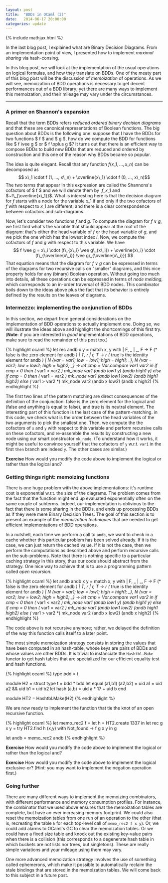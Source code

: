 ```yaml
---
layout: post
title:  "BDDs in OCaml (2)"
date:   2014-06-17 20:00:00
categories: update
---
```

{% include mathjax.html %}

In the last blog post, I explained what are Binary Decision
Diagrams. From an implementation point of view, I presented how to
implement *maximal sharing* via hash-consing.

In this blog post, we will look at the implementation of the usual
operations on logical formulas, and how they translate on BDDs. One of
the meaty part of this blog post will be the discussion of
*memoization* of operations. As we will see, memoization of BDD
operations is necessary to get decent performances out of a BDD
library; yet there are many ways to implement this memoization, and
their mileage may vary under the circumstances.

---

### A primer on Shannon's expansion

Recall that the term BDDs refers *reduced ordered binary decision
diagrams* and that these are canonical representations of Boolean
functions. The big question about BDDs is the following one: suppose
that I have the BDDs for two functions $ f $ and $ g $, how do we
compute the BDD for functions like $ f \vee g $ or $ f \oplus g $?
It turns out that there is an efficient way to compose BDDs to build
new BDDs that are reduced and ordered by construction and this one of
the reason why BDDs became so popular.

The idea is quite elegant. Recall that any function $f(x\_1, ...,
x\_n)$ can be decomposed as $$ x\_1 \cdot f (1, ..., x\_n) +
\overline{x\_1} \cdot f (0, ..., x\_n)$$ The two terms that appear in
this expression are called the Shannons's cofactors of $ f $ and we
will denote them by $~f\_{x\_1}$ and $~f\_{\overline{x\_1}}$. What is
interesting here is that the decision diagram for $f$ starts with a
node for the variable $x\_1$ if and only if the two cofactors of $f$
with respect to $x\_1$ are different; and there is a clear
correspondence between cofactors and sub-diagrams.

Now, let's consider two functions $f$ and $g$. To compute the diagram
for $f \vee g$, we first find what's the variable that should appear
at the root of the diagram: that's either the head variable of $f$ or
the head variable of $g$, and we pick the one which has the lowest
index $i$. Now, we compute the cofactors of $f$ and $g$ with respect
to this variable. We have $$ f \vee g = x\_i \cdot (f\_{x\_i} \vee
g\_{x\_i}) + \overline{x\_i} \cdot (f\_{\overline{x\_i}} \vee
g\_{\overline{x\_i}}) $$ That equation means that the diagram for $f
\vee g$ can be expressed in terms of the diagrams for two recursive
calls on "smaller" diagrams, and this nice property holds for any
(binary) Boolean operation. Without going too much into details, all
these operations can be expressed in terms of *node melding*, which
corresponds to an in-order traversal of BDD nodes. This combinator
boils down to the ideas above plus the fact that its behavior is
entirely defined by the results on the leaves of diagrams.

### Intermezzo: implementing the conjunction of BDDs

In this section, we depart from general considerations on the
implementation of BDD operations to actually implement one. Doing so,
we will illustrate the ideas above and highlight the shortcomings of
this first try. (**Note**: if you are interested in *good* implementations
of BDD operations, make sure to read the remainder of this post too.)

{% highlight ocaml %}
let rec andb x y = 
  match x, y with 
  | F, _ | _, F -> F (* false is the zero element for andb *)
  | T, r | r, T -> r (* true is the identity element for andb *)
  | N {var = var1; low = low1; high = high1; _}, 
    N {var = var2; low = low2; high = high2; _} -> 
    let cmp = Var.compare var1 var2 in 
    if cmp < 0
    then (* var1 < var2 *)
      mk_node var1 (andb low1 y) (andb high1 y)
    else if cmp = 0 
    then (* var1 = var2  *)
      mk_node var1 (andb low1 low2) (andb high1 high2)
    else (* var1 > var2 *)
      mk_node var2 (andb x low2) (andb x high2)
{% endhighlight %}

The first two lines of the pattern matching are direct consequences of
the definition of the conjunction: false is the zero element for the
logical and (false and anything is equal to false), and true is its
neutral element.  The interesting part of this function is the last
case of the pattern-matching. in this code, we check what is the order
between the head variables of the two arguments to pick the smallest
one. Then, we compute the the cofactors of `x` and `y` with respect to
this variable and perform recursive calls on these cofactors, and
re-assemble the results by constructing a new node using our smart
constructor `mk_node`. (To understand how it works, it might be useful
to convince yourself that the cofactors of `y` w.r.t. `var1` in the
first `then` branch are indeed `y`. The other cases are similar.)


**Exercise** How would you modify the code above to implement the
   logical or rather than the logical and?

### Getting things right: memoizing functions 

There is one huge problem with the above implementations: it's runtime
cost is exponential w.r.t. the size of the diagrams. The problem comes
from the fact that the function might end up evaluated exponentially
often on the same couple of subterms. Indeed, our implementation is
oblivious to the fact that there is some sharing in the BDDs, and ends
up processing BDDs as if they were mere Binary Decision Trees. The
goal of this section is to present an example of the *memoization
techniques* that are needed to get efficient implementations of BDD
operations.

In a nutshell, each time we perform a call to `andb`, we want to check
in a cache whether this particular problem has been solved already. If
it is the case, we can just return the cached value. If it is not the
case, then we perform the computations as described above and perform
recursive calls on the sub-problems.  Note that there is nothing
specific to a particular caching strategy in this story, thus our code
should abstract from the strategy. One nice way to achieve that is to
use a programming pattern called *open recursion*.

{% highlight ocaml %}
let andb andb x y = 
  match x, y with 
  | F, _ | _, F -> F 			(* false is the zero element for andb *)
  | T, r | r, T -> r			(* true is the identity element for andb *)
  | N {var = var1; low = low1; high = high1; _}, 
    N {var = var2; low = low2; high = high2; _} -> 
    let cmp = Var.compare var1 var2 in 
    if cmp < 0
    then (* var1 < var2 *)
      mk_node var1 (andb low1 y) (andb high1 y)
    else if cmp = 0 
    then (* var1 = var2  *)
      mk_node var1 (andb low1 low2) (andb high1 high2)
    else (* var1 > var2 *)
      mk_node var2 (andb x low2) (andb x high2)
{% endhighlight %}

The code above is not recursive anymore; rather, we delayed the
definition of the way this function calls itself to a later
point.

The most simple memoization strategy consists in storing the values
that have been computed in an hash-table, whose keys are pairs of BDDs
and whose values are other BDDs. It is trivial to instanciate the
`Hashtbl.Make` functor to get hash tables that are specialized for our
efficient equality test and hash functions. 

{% highlight ocaml %}
type bdd = t

module H2 = struct
  type t = bdd * bdd
  let equal (a1,b1) (a2,b2) =
    uid a1 = uid a2   && uid b1 = uid b2
  let hash (a,b) = uid a * 17 + uid b
end
  
module HT2 = Hashtbl.Make(H2)
{% endhighlight %}

We are now ready to implement the function that tie the knot of an
open recursive function. 

{% highlight ocaml %}
let memo_rec2 f = 
  let h = HT2.create 1337 in 
  let rec g x y = 
    try HT2.find h (x,y)
    with Not_found ->  f g x y
  in 
  g

let andb = memo_rec2 andb
{% endhighlight %}

**Exercise** How would you modify the code above to implement the
   logical or rather than the logical and?

**Exercise** How would you modify the code above to implement the
   logical exclusive-or? (Hint: you may want to implement the negation
   operation first.)

### Going further

There are many different ways to implement the memoizing combinators,
with different performance and memory consumption profiles. For
instance, the combinator that we used above ensures that the
memoization tables are complete, but have an ever increasing memory
footprint. We could also reset the memoization tables from one run of
an operation to the other (that is, recreating the table `h` for each
top-level call of `memo_rec2 f x y`). Or, we could add alarms to
OCaml's GC to clear the memoization tables. Or we could have a fixed
size table and knock out the existing key-value pairs when there is a
collision (this corresponds to a degenerate hash table in which
buckets are not lists nor trees, but singletons). These are really
simple variations and your mileage using them may vary.

One more advanced memoization strategy involves the use of something
called ephemerons, which make it possible to automatically reclaim the
stale bindings that are stored in the memoization tables. We will come
back to this subject in a future post.









